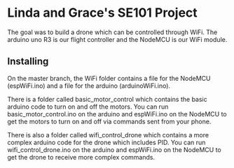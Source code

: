 # Linda and Grace's SE101 Project

The goal was to build a drone which can be controlled through WiFi. The arduino uno R3 is our flight controller and the NodeMCU is our WiFi module.

## Installing

On the master branch, the WiFi folder contains a file for the NodeMCU (espWiFi.ino) and a file for the arduino (arduinoWiFi.ino). 

There is a folder called basic_motor_control which contains the basic arduino code to turn on and off the motors. You can run basic_motor_control.ino on the arduino and espWiFi.ino on the NodeMCU to get the motors to turn on and off via commands sent from your phone.

There is also a folder called wifi_control_drone which contains a more complex arduino code for the drone which includes PID. You can run wifi_control_drone.ino on the arduino and espWiFi.ino on the NodeMCU to get the drone to receive more complex commands.
